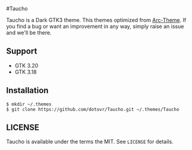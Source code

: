 #Taucho

Taucho is a Dark GTK3 theme. This themes optimized from [Arc-Theme](https://github.com/horst3180/arc-theme).
If you find a bug or want an improvement in any way, simply raise an issue and we'll be there.

## Support
- GTK 3.20
- GTK 3.18

## Installation

```
$ mkdir ~/.themes
$ git clone https://github.com/dotovr/Taucho.git ~/.themes/Taucho
```

## LICENSE
Taucho is available under the terms the MIT. See `LICENSE` for details.
